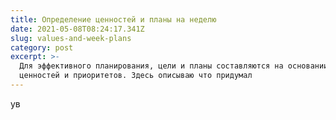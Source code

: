 ```yaml
---
title: Определение ценностей и планы на неделю
date: 2021-05-08T08:24:17.341Z
slug: values-and-week-plans
category: post
excerpt: >-
  Для эффективного планирования, цели и планы составляются на основании
  ценностей и приоритетов. Здесь описываю что придумал
---
```

ув
